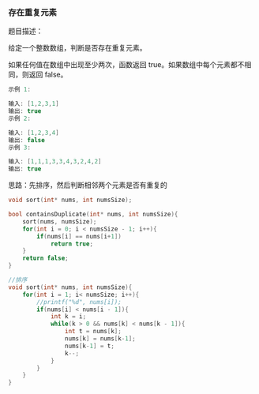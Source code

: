 ### 存在重复元素

题目描述：

给定一个整数数组，判断是否存在重复元素。

如果任何值在数组中出现至少两次，函数返回 true。如果数组中每个元素都不相同，则返回 false。

```c
示例 1:

输入: [1,2,3,1]
输出: true
示例 2:

输入: [1,2,3,4]
输出: false
示例 3:

输入: [1,1,1,3,3,4,3,2,4,2]
输出: true
```

思路：先排序，然后判断相邻两个元素是否有重复的

```c
void sort(int* nums, int numsSize);

bool containsDuplicate(int* nums, int numsSize){
    sort(nums, numsSize);
    for(int i = 0; i < numsSize - 1; i++){
        if(nums[i] == nums[i+1])
            return true;
    }
    return false;
}

//排序
void sort(int* nums, int numsSize){
    for(int i = 1; i< numsSize; i++){
        //printf("%d", nums[i]);
        if(nums[i] < nums[i - 1]){
            int k = i;
            while(k > 0 && nums[k] < nums[k - 1]){
                int t = nums[k];
                nums[k] = nums[k-1];
                nums[k-1] = t;
                k--;
            }
        }
    }
}
```

